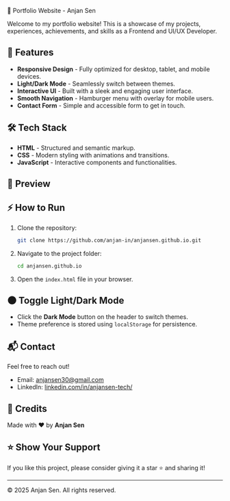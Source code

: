 
🚀 Portfolio Website - Anjan Sen

Welcome to my portfolio website! This is a showcase of my projects, experiences, achievements, and skills as a Frontend and UI/UX Developer.

## 🌟 Features
- **Responsive Design** - Fully optimized for desktop, tablet, and mobile devices.
- **Light/Dark Mode** - Seamlessly switch between themes.
- **Interactive UI** - Built with a sleek and engaging user interface.
- **Smooth Navigation** - Hamburger menu with overlay for mobile users.
- **Contact Form** - Simple and accessible form to get in touch.

## 🛠️ Tech Stack
- **HTML** - Structured and semantic markup.
- **CSS** - Modern styling with animations and transitions.
- **JavaScript** - Interactive components and functionalities.

## 📸 Preview
<!-- ![Dark Mode Preview](./assets/image/dark_theme.png) -->

## ⚡ How to Run
1. Clone the repository:
    ```bash
    git clone https://github.com/anjan-in/anjansen.github.io.git
    ```
2. Navigate to the project folder:
    ```bash
    cd anjansen.github.io
    ```
3. Open the `index.html` file in your browser.

## 🌑 Toggle Light/Dark Mode
- Click the **Dark Mode** button on the header to switch themes.
- Theme preference is stored using `localStorage` for persistence.

## 📬 Contact
Feel free to reach out!
- Email: anjansen30@gmail.com
- LinkedIn: [linkedin.com/in/anjansen-tech/](https://www.linkedin.com/in/anjansen-tech/)

## 🧡 Credits
Made with ❤️ by **Anjan Sen**

## ⭐ Show Your Support
If you like this project, please consider giving it a star ⭐ and sharing it!

---
© 2025 Anjan Sen. All rights reserved.

